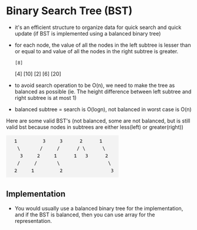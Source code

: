 # Binary Search Tree (BST)

- it's an efficient structure to organize data for quick search and quick update (if BST is implemented using a balanced binary tree)
- for each node, the value of all the nodes in the left subtree is lesser than or equal to and value of all the nodes in the right subtree is greater. 

      [8]
  [4]     [10]
[2] [6]       [20]

- to avoid search operation to be O(n), we need to make the tree as balanced as possible (ie. The height difference between left subtree and right subtree is at most 1)
- balanced subtree = search is O(logn), not balanced in worst case is O(n)

Here are some valid BST's (not balanced, some are not balanced, but is still valid bst because nodes in subtrees are either less(left) or greater(right))

![image](../../images/bst_leetcode.png)


## Implementation
- You would usually use a balanced binary tree for the implementation, and if the BST is balanced, then you can use array for the representation.
